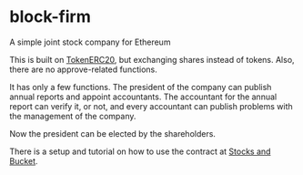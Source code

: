 # block-firm
A simple joint stock company for Ethereum

This is built on [TokenERC20](https://theethereum.wiki/w/index.php/ERC20_Token_Standard), but exchanging shares instead of tokens. Also, there are no approve-related functions.

It has only a few functions. The president of the company can publish annual reports and appoint accountants. The accountant for the annual report can verify it, or not, and every accountant can publish problems with the management of the company.

Now the president can be elected by the shareholders.

There is a setup and tutorial on how to use the contract at [Stocks and Bucket](https://stocksandbucket.com/company-interface).
